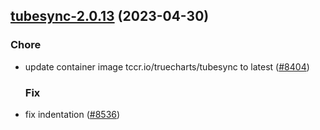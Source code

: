 

## [tubesync-2.0.13](https://github.com/succelle/charts/compare/tubesync-2.0.12...tubesync-2.0.13) (2023-04-30)

### Chore

- update container image tccr.io/truecharts/tubesync to latest ([#8404](https://github.com/succelle/charts/issues/8404))
  
  ### Fix

- fix indentation ([#8536](https://github.com/succelle/charts/issues/8536))
  
  